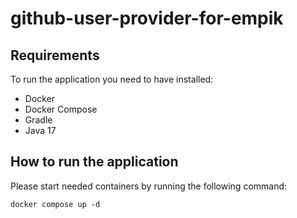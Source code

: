 # github-user-provider-for-empik

## Requirements
To run the application you need to have installed:
- Docker
- Docker Compose
- Gradle
- Java 17

## How to run the application
Please start needed containers by running the following command:
```
docker compose up -d
```
